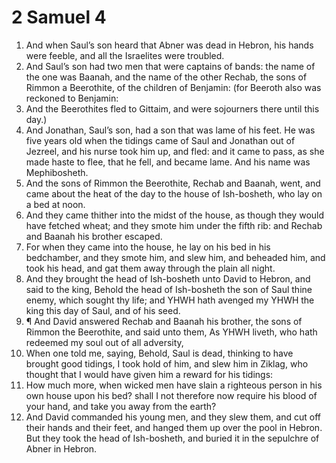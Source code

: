 ﻿# 2 Samuel 4
1. And when Saul’s son heard that Abner was dead in Hebron, his hands were feeble, and all the Israelites were troubled. 
2. And Saul’s son had two men that were captains of bands: the name of the one was Baanah, and the name of the other Rechab, the sons of Rimmon a Beerothite, of the children of Benjamin: (for Beeroth also was reckoned to Benjamin: 
3. And the Beerothites fled to Gittaim, and were sojourners there until this day.) 
4. And Jonathan, Saul’s son, had a son that was lame of his feet. He was five years old when the tidings came of Saul and Jonathan out of Jezreel, and his nurse took him up, and fled: and it came to pass, as she made haste to flee, that he fell, and became lame. And his name was Mephibosheth. 
5. And the sons of Rimmon the Beerothite, Rechab and Baanah, went, and came about the heat of the day to the house of Ish-bosheth, who lay on a bed at noon. 
6. And they came thither into the midst of the house, as though they would have fetched wheat; and they smote him under the fifth rib: and Rechab and Baanah his brother escaped. 
7. For when they came into the house, he lay on his bed in his bedchamber, and they smote him, and slew him, and beheaded him, and took his head, and gat them away through the plain all night. 
8. And they brought the head of Ish-bosheth unto David to Hebron, and said to the king, Behold the head of Ish-bosheth the son of Saul thine enemy, which sought thy life; and YHWH hath avenged my YHWH the king this day of Saul, and of his seed. 
9. ¶ And David answered Rechab and Baanah his brother, the sons of Rimmon the Beerothite, and said unto them, As YHWH liveth, who hath redeemed my soul out of all adversity, 
10. When one told me, saying, Behold, Saul is dead, thinking to have brought good tidings, I took hold of him, and slew him in Ziklag, who thought that I would have given him a reward for his tidings: 
11. How much more, when wicked men have slain a righteous person in his own house upon his bed? shall I not therefore now require his blood of your hand, and take you away from the earth? 
12. And David commanded his young men, and they slew them, and cut off their hands and their feet, and hanged them up over the pool in Hebron. But they took the head of Ish-bosheth, and buried it in the sepulchre of Abner in Hebron. 
